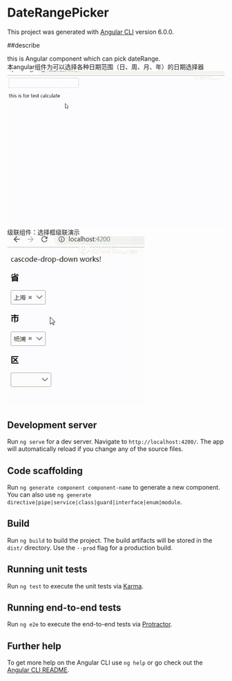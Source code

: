 # DateRangePicker

This project was generated with [Angular CLI](https://github.com/angular/angular-cli) version 6.0.0.

##describe  

this is Angular component which can pick dateRange.  
本angular组件为可以选择各种日期范围（日、周、月、年）的日期选择器  
![image](https://github.com/alwaysLHF/calender/blob/master/show.gif)  
级联组件：选择框级联演示  
![image](https://github.com/alwaysLHF/calender/blob/master/cascode-drop-down.gif)

## Development server

Run `ng serve` for a dev server. Navigate to `http://localhost:4200/`. The app will automatically reload if you change any of the source files.

## Code scaffolding

Run `ng generate component component-name` to generate a new component. You can also use `ng generate directive|pipe|service|class|guard|interface|enum|module`.

## Build

Run `ng build` to build the project. The build artifacts will be stored in the `dist/` directory. Use the `--prod` flag for a production build.

## Running unit tests

Run `ng test` to execute the unit tests via [Karma](https://karma-runner.github.io).

## Running end-to-end tests

Run `ng e2e` to execute the end-to-end tests via [Protractor](http://www.protractortest.org/).

## Further help

To get more help on the Angular CLI use `ng help` or go check out the [Angular CLI README](https://github.com/angular/angular-cli/blob/master/README.md).
